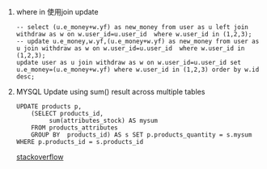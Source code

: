 1. where in 使用join update
    
    ```mysql
    -- select (u.e_money+w.yf) as new_money from user as u left join withdraw as w on w.user_id=u.user_id  where w.user_id in (1,2,3);
    -- update u.e_money,w.yf,(u.e_money+w.yf) as new_money from user as u join withdraw as w on w.user_id=u.user_id  where w.user_id in (1,2,3);
    update user as u join withdraw as w on w.user_id=u.user_id set u.e_money=(u.e_money+w.yf) where w.user_id in (1,2,3) order by w.id desc;
    ```
    
2. MYSQL Update using sum() result across multiple tables
   
    ````mysql
    UPDATE products p,
        (SELECT products_id,
             sum(attributes_stock) AS mysum
        FROM products_attributes
        GROUP BY  products_id) AS s SET p.products_quantity = s.mysum
    WHERE p.products_id = s.products_id
    ````
    [stackoverflow](http://stackoverflow.com/questions/14470041/mysql-update-using-sum-result-across-multiple-tables)
